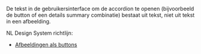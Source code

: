 <!-- @license CC0-1.0 -->

De tekst in de gebruikersinterface om de accordion te openen (bijvoorbeeld de button of een details summary combinatie) bestaat uit tekst, niet uit tekst in een afbeelding.

NL Design System richtlijn:

- [Afbeeldingen als buttons](/richtlijnen/formulieren/buttons/afbeelding-als-button)
